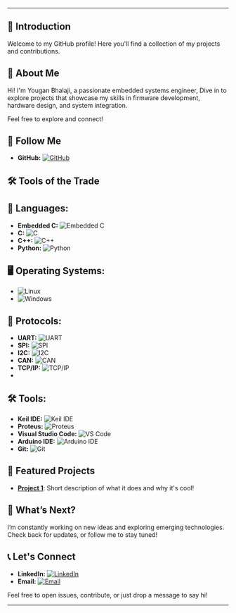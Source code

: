 
---

## 🎉 **Introduction**

Welcome to my GitHub profile! Here you'll find a collection of my projects and contributions.

## 🌟 **About Me**

Hi! I'm Yougan Bhalaji, a passionate embedded systems engineer, Dive in to explore projects that showcase my skills in firmware development, hardware design, and system integration.

Feel free to explore and connect!

## 🔔 **Follow Me**

- **GitHub:** [![GitHub](https://img.shields.io/badge/Follow_GitHub-%23000?style=flat&logo=github&logoColor=white)](https://github.com/yougan03)

## 🛠️ **Tools of the Trade**

## 🧩 **Languages:**

- **Embedded C:** ![Embedded C](https://img.shields.io/badge/-Embedded_C-%2300599C?style=flat&logo=c&logoColor=white)
- **C:** ![C](https://img.shields.io/badge/-C-%2300599C?style=flat&logo=c)
- **C++:** ![C++](https://img.shields.io/badge/-C++-%2300599C?style=flat&logo=cplusplus)
- **Python:** ![Python](https://img.shields.io/badge/-Python-%2328A745?style=flat&logo=python)
    
## 🖥️ **Operating Systems:**

- ![Linux](https://img.shields.io/badge/-Linux-%23F0F0F0?style=flat&logo=linux&logoColor=black)
- ![Windows](https://img.shields.io/badge/-Windows-%23008ACD?style=flat&logo=windows&logoColor=white)

## 🔌 **Protocols:**

- **UART:** ![UART](https://img.shields.io/badge/-UART-%23F0F0F0?style=flat)
- **SPI:** ![SPI](https://img.shields.io/badge/-SPI-%23F0F0F0?style=flat)
- **I2C:** ![I2C](https://img.shields.io/badge/-I2C-%23F0F0F0?style=flat)
- **CAN:** ![CAN](https://img.shields.io/badge/-CAN-%23F0F0F0?style=flat)
- **TCP/IP:** ![TCP/IP](https://img.shields.io/badge/-TCP_IP-%23F0F0F0?style=flat)
- 
## 🛠️ **Tools:**

- **Keil IDE:** ![Keil IDE](https://img.shields.io/badge/Keil_IDE-%23F0F0F0?style=flat&logo=)
- **Proteus:** ![Proteus](https://img.shields.io/badge/Proteus-%23F0F0F0?style=flat&logo=)
- **Visual Studio Code:** ![VS Code](https://img.shields.io/badge/VS_Code-%23007ACC?style=flat&logo=visual-studio-code)
- **Arduino IDE:** ![Arduino IDE](https://img.shields.io/badge/Arduino_IDE-%23A6A61B?style=flat&logo=arduino)
- **Git:** ![Git](https://img.shields.io/badge/Git-%23F05032?style=flat&logo=git)


## 🚀 **Featured Projects**

- **[Project 1](link)**: Short description of what it does and why it's cool!

## 🌟 **What’s Next?**

I’m constantly working on new ideas and exploring emerging technologies. Check back for updates, or follow me to stay tuned!

## 📞 **Let's Connect**

- **LinkedIn:** [![LinkedIn](https://img.shields.io/badge/LinkedIn-%2300A0DC?style=flat&logo=linkedin&logoColor=white)](https://www.linkedin.com/in/yougan-bhalaji-9039aa233)
- **Email:** [![Email](https://img.shields.io/badge/Email-%23D44638?style=flat&logo=gmail&logoColor=white)](https://mail.google.com/mail/u/0/#inbox)


Feel free to open issues, contribute, or just drop a message to say hi!

---
